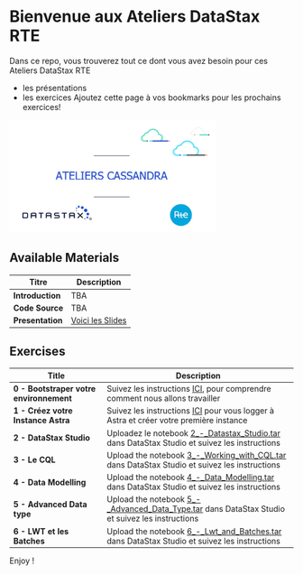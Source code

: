 Bienvenue aux Ateliers DataStax RTE
======================================================

Dans ce repo, vous trouverez tout ce dont vous avez besoin pour ces Ateliers DataStax RTE
- les présentations
- les exercices
Ajoutez cette page à vos bookmarks pour les prochains exercices!

<img src="./images/img1.JPG" height="200" />


## Available Materials

| Titre  | Description
|---|---|
| **Introduction** | TBA |
| **Code Source** | TBA |
| **Presentation** | [Voici les Slides](https://github.com/DataStax-Academy/cassandra-workshop-online/tree/master/slides/presentation.pdf)  |

## Exercises


| Title  | Description
|---|---|
| **0 - Bootstraper votre environnement** | Suivez les instructions [ICI](https://github.com/Ben-dse/cassandra-workshop-online/blob/master/exercises/0_-_Bootstraping.md), pour comprendre comment nous allons travailler  |
| **1 - Créez votre Instance Astra** | Suivez les instructions [ICI](https://github.com/Ben-dse/cassandra-workshop-online/blob/master/exercises/1_-_Create_Astra_Instance.md) pour vous logger à Astra et créer votre première instance  |
| **2 -  DataStax Studio** | Uploadez le notebook [2_-_Datastax_Studio.tar](https://github.com/Ben-dse/cassandra-workshop-online/tree/master/notebooks/2_-_Datastax_Studio.tar) dans DataStax Studio et suivez les instructions  |
| **3 - Le CQL** | Upload the notebook [3_-_Working_with_CQL.tar](https://github.com/Ben-dse/cassandra-workshop-online/tree/master/notebooks/3_-_Working_with_CQL.tar) dans DataStax Studio et suivez les instructions  |
| **4 - Data Modelling** | Upload the notebook [4_-_Data_Modelling.tar](https://github.com/Ben-dse/cassandra-workshop-online/tree/master/notebooks/4_-_Data_Modelling.tar) dans DataStax Studio et suivez les instructions  |
| **5 - Advanced Data type** | Upload the notebook [5_-_Advanced_Data_Type.tar](https://github.com/Ben-dse/cassandra-workshop-online/tree/master/notebooks/5_-_Advanced_Data_Type.tar) dans DataStax Studio et suivez les instructions  |
| **6 - LWT et les Batches** | Upload the notebook [6_-_Lwt_and_Batches.tar](https://github.com/Ben-dse/cassandra-workshop-online/tree/master/notebooks/6_-_Lwt_and_Batches.tar) dans DataStax Studio et suivez les instructions  |



Enjoy !

